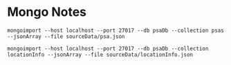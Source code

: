 # Mongo Notes

`mongoimport --host localhost --port 27017 --db psaDb --collection psas --jsonArray --file sourceData/psa.json`

`mongoimport --host localhost --port 27017 --db psaDb --collection locationInfo --jsonArray --file sourceData/locationInfo.json`
